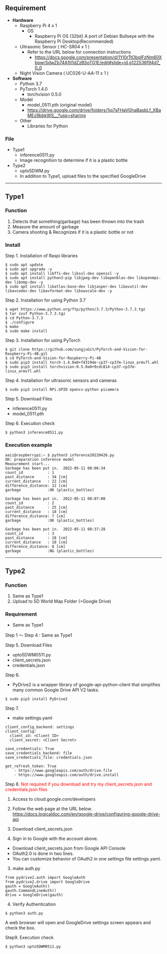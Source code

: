 ## Requirement
- **Hardware**
  - Raspberry Pi 4 x 1
    - OS
      - Raspberry Pi OS (32bit) A port of Debian Bullseye with the Raspberry Pi Desktop(Recommended)
  - Ultrasonic Sensor ( HC-SR04 x 1 )
    - Refer to the URL below for connection instructions
      - https://docs.google.com/presentation/d/1Yl0rTtObqlFzNm60XbpwrSdwZb74A1tI1dZzBSoTG1E/edit#slide=id.g122536f94d7_0_0
  - Night Vision Camera ( UC026-U-AA-11 x 1 )
- **Software**
  - Python 3.7
  - PyTorch 1.4.0
    - torchvision 0.5.0
  - Model
    - model_0511.pth (original model)
    - https://drive.google.com/drive/folders/1iq7sFHaVGhaBasbLf_XBaMEz9bbkWS__?usp=sharing
  - Other
    - Libraries for Python
       
### File
- Type1
  - inference0511.py
  - Image recognition to determine if it is a plastic bottle
- Type2
  - upto5DWM.py
  - In addition to Type1, upload files to the specified GoogleDrive

---
## Type1
### Function
1. Detects that something(garbage) has been thrown into the trash
2. Measure the amount of garbage
3. Camera shooting & Recognizes if it is a plastic bottle or not

### Install


Step 1. Installation of Raspi libraries
```
$ sudo apt update
$ sudo apt upgrade -y
$ sudo apt install libffi-dev libssl-dev openssl -y
$ sudo apt install python3-pip libjpeg-dev libopenblas-dev libopenmpi-dev libomp-dev -y
$ sudo apt install libatlas-base-dev libjasper-dev libavutil-dev libavcodec-dev libavformat-dev libswscale-dev -y
```

Step 2. Installation for using Python 3.7
```
$ wget https://www.python.org/ftp/python/3.7.3/Python-3.7.3.tgz
$ tar zxvf Python-3.7.3.tgz
$ cd Python-3.7.3
$ ./configure
$ make
$ sudo make install
```

Step 3. Installation for using PyTorch
```
$ git clone https://github.com/sungjuGit/PyTorch-and-Vision-for-Raspberry-Pi-4B.git
$ cd PyTorch-and-Vision-for-Raspberry-Pi-4B
$ sudo pip3 install torch-1.4.0a0+f43194e-cp37-cp37m-linux_armv7l.whl
$ sudo pip3 install torchvision-0.5.0a0+9cdc814-cp37-cp37m-linux_armv7l.whl
```

Step 4. Installation for ultrasonic sensors and cameras
```
$ sudo pip3 install RPi.GPIO opencv-python picamera
```

Step 5. Download Files
- inference0511.py
- model_0511.pth

Step 6. Execution check
```
$ python3 inference0511.py
```

### Execution example
```
aaii@raspberrypi:~ $ python3 inference20220426.py 
OK: preparation inference model
Measurement start...
Garbage has been put in.  2022-05-11 08:06:34
count_id           : 1
past_distance      : 34 [cm]
current_distance   : 22 [cm]
difference_distance: 12 [cm]
garbage            :OK (plastic_bottles)

Garbage has been put in.  2022-05-11 08:07:00
count_id           : 2
past_distance      : 25 [cm]
current_distance   : 18 [cm]
difference_distance: 7 [cm]
garbage            :OK (plastic_bottles)

Garbage has been put in.  2022-05-11 08:37:28
count_id           : 3
past_distance      : 18 [cm]
current_distance   : 10 [cm]
difference_distance: 8 [cm]
garbage            :NG (plastic_bottles)
```
---
## Type2
### Function
1. Same as Type1
2. Upload to 5D World Map Folder (=Google Drive)

### Requirement
- Same as Type1

Step 1 〜 Step 4 : Same as Type1

Step 5. Download Files
- upto5DWM0511.py
- client_secrets.json
- credentials.json

Step 6. 
- PyDrive2 is a wrapper library of google-api-python-client that simplifies many common Google Drive API V2 tasks. 
```
$ sudo pip3 install PyDrive2
```

Step 7.
- make settings.yaml
```
client_config_backend: settings
client_config:
  client_id: <Client ID>
  client_secret: <Client Secret>
 
save_credentials: True
save_credentials_backend: file
save_credentials_file: credentials.json

get_refresh_token: True
    - https://www.googleapis.com/auth/drive.file
    - https://www.googleapis.com/auth/drive.install
```

Step 8.
<span style="color: red; ">Not required if you download and try my client_secrets.json and credentials.json files</span>
1. Access to cloud.google.com/developers
2. Follow the web page at the URL below.
   https://docs.logicaldoc.com/en/google-drive/configuring-google-drive-api
4. Download client_secrets.json


2. Sign in to Google with the account above.
- Download client_secrets.json from Google API Console
- OAuth2.0 is done in two lines. 
- You can customize behavior of OAuth2 in one settings file settings.yaml.
3. make auth.py

```
from pydrive2.auth import GoogleAuth
from pydrive2.drive import GoogleDrive
gauth = GoogleAuth()
gauth.CommandLineAuth()
drive = GoogleDrive(gauth)
```

4. Verify Authentication
```
$ python3 auth.py
```
A web browser will open and GoogleDrive settings screen appears and check the box.

Step9. Execution check
```
$ python3 upto5DWM0511.py
```